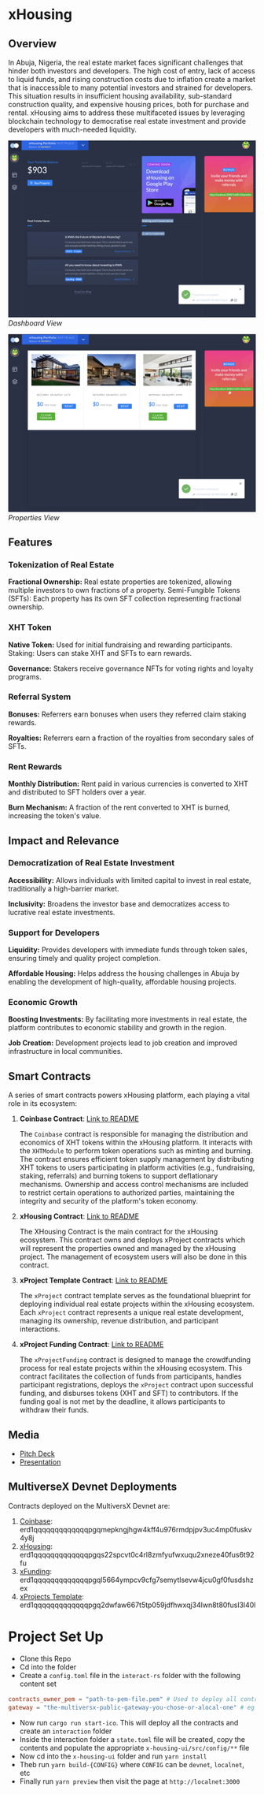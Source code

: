 # xHousing

## Overview

In Abuja, Nigeria, the real estate market faces significant challenges that hinder both investors and developers. The high cost of entry, lack of access to liquid funds, and rising construction costs due to inflation create a market that is inaccessible to many potential investors and strained for developers. This situation results in insufficient housing availability, sub-standard construction quality, and expensive housing prices, both for purchase and rental. xHousing aims to address these multifaceted issues by leveraging blockchain technology to democratise real estate investment and provide developers with much-needed liquidity.

![Dashboard View](dashboard.png)
_Dashboard View_

![Properties View](properties.png)
_Properties View_

## Features

### Tokenization of Real Estate

**Fractional Ownership:** Real estate properties are tokenized, allowing multiple investors to own fractions of a property.
Semi-Fungible Tokens (SFTs): Each property has its own SFT collection representing fractional ownership.

### XHT Token

**Native Token:** Used for initial fundraising and rewarding participants.
Staking: Users can stake XHT and SFTs to earn rewards.

**Governance:** Stakers receive governance NFTs for voting rights and loyalty programs.

### Referral System

**Bonuses:** Referrers earn bonuses when users they referred claim staking rewards.

**Royalties:** Referrers earn a fraction of the royalties from secondary sales of SFTs.

### Rent Rewards

**Monthly Distribution:** Rent paid in various currencies is converted to XHT and distributed to SFT holders over a year.

**Burn Mechanism:** A fraction of the rent converted to XHT is burned, increasing the token's value.

## Impact and Relevance

### Democratization of Real Estate Investment

**Accessibility:** Allows individuals with limited capital to invest in real estate, traditionally a high-barrier market.

**Inclusivity:** Broadens the investor base and democratizes access to lucrative real estate investments.

### Support for Developers

**Liquidity:** Provides developers with immediate funds through token sales, ensuring timely and quality project completion.

**Affordable Housing:** Helps address the housing challenges in Abuja by enabling the development of high-quality, affordable housing projects.

### Economic Growth

**Boosting Investments:** By facilitating more investments in real estate, the platform contributes to economic stability and growth in the region.

**Job Creation:** Development projects lead to job creation and improved infrastructure in local communities.

## Smart Contracts

A series of smart contracts powers xHousing platform, each playing a vital role in its ecosystem:

1.  **Coinbase Contract**: [Link to README](./contracts/coinbase/README.md)

    The `Coinbase` contract is responsible for managing the distribution and economics of XHT tokens
    within the xHousing platform. It interacts with the `XHTModule` to perform token operations
    such as minting and burning. The contract ensures efficient token supply management by
    distributing XHT tokens to users participating in platform activities (e.g., fundraising,
    staking, referrals) and burning tokens to support deflationary mechanisms. Ownership and
    access control mechanisms are included to restrict certain operations to authorized parties,
    maintaining the integrity and security of the platform's token economy.

2.  **xHousing Contract**: [Link to README](./contracts/x-housing/README.md)

    The XHousing Contract is the main contract for the xHousing ecosystem.
    This contract owns and deploys xProject contracts which will represent the properties owned and managed by the xHousing project.
    The management of ecosystem users will also be done in this contract.

3.  **xProject Template Contract**: [Link to README](./contracts/x-project/README.md)

    The `xProject` contract template serves as the foundational blueprint for deploying
    individual real estate projects within the xHousing ecosystem.
    Each `xProject` contract represents a unique real estate development,
    managing its ownership, revenue distribution, and participant interactions.

4.  **xProject Funding Contract**: [Link to README](./contracts/x-project-funding/README.md)

    The `xProjectFunding` contract is designed to manage the crowdfunding process for real estate projects
    within the xHousing ecosystem. This contract facilitates the collection of funds from participants, handles
    participant registrations, deploys the `xProject` contract upon successful funding, and disburses tokens (XHT and SFT)
    to contributors. If the funding goal is not met by the deadline, it allows participants to withdraw their funds.

## Media

-   [Pitch Deck](Pitch.key)
-   [Presentation](https://youtu.be/-h8h9u_LK2c)

## MultiverseX Devnet Deployments

Contracts deployed on the MultiversX Devnet are:

1. [Coinbase](https://devnet-explorer.multiversx.com/accounts/erd1qqqqqqqqqqqqqpgqmepkngjhgw4kff4u976rmdpjpv3uc4mp0fuskv4y8j): erd1qqqqqqqqqqqqqpgqmepkngjhgw4kff4u976rmdpjpv3uc4mp0fuskv4y8j
1. [xHousing](https://devnet-explorer.multiversx.com/accounts/erd1qqqqqqqqqqqqqpgqs22spcvt0c4rl8zmfyufwxuqu2xneze40fus6t92fu): erd1qqqqqqqqqqqqqpgqs22spcvt0c4rl8zmfyufwxuqu2xneze40fus6t92fu
1. [xFunding](https://devnet-explorer.multiversx.com/accounts/erd1qqqqqqqqqqqqqpgql5664ympcv9cfg7semytlsevw4jcu0gf0fusdshzex): erd1qqqqqqqqqqqqqpgql5664ympcv9cfg7semytlsevw4jcu0gf0fusdshzex
1. [xProjects Template](https://devnet-explorer.multiversx.com/accounts/erd1qqqqqqqqqqqqqpgq2dwfaw667t5tp059jdfhwxqj34lwn8t80fusl3l40l): erd1qqqqqqqqqqqqqpgq2dwfaw667t5tp059jdfhwxqj34lwn8t80fusl3l40l

# Project Set Up

-   Clone this Repo
-   Cd into the folder
-   Create a `config.toml` file in the `interact-rs` folder with the following content set

```toml
contracts_owner_pem = "path-to-pem-file.pem" # Used to deploy all contracts
gateway = "the-multiversx-public-gateway-you-chose-or-alocal-one" # eg "https://devnet-gateway.multiversx.com"
```

-   Now run `cargo run start-ico`. This will deploy all the contracts and create an `interaction` folder
-   Inside the interaction folder a `state.toml` file will be created, copy the contents and populate the appropriate `x-housing-ui/src/config/**` file
-   Now cd into the `x-housing-ui` folder and run `yarn install`
-   Theb run `yarn build-{CONFIG}` where `CONFIG` can be `devnet`, `localnet`, etc
-   Finally run `yarn preview` then visit the page at `http://localnet:3000`
